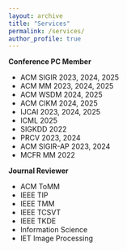 ```yaml
---
layout: archive
title: "Services"
permalink: /services/
author_profile: true
---
```


**Conference PC Member**  
  - ACM SIGIR 2023, 2024, 2025  
  - ACM MM 2023, 2024, 2025      
  - ACM WSDM 2024, 2025
  - ACM CIKM 2024, 2025    
  - IJCAI 2023, 2024, 2025
  - ICML 2025    
  - SIGKDD 2022  
  - PRCV 2023, 2024
  - ACM SIGIR-AP 2023, 2024  
  - MCFR MM 2022  

**Journal Reviewer**  
  - ACM ToMM  
  - IEEE TIP  
  - IEEE TMM
  - IEEE TCSVT
  - IEEE TKDE
  - Information Science
  - IET Image Processing
